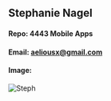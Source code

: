## Stephanie Nagel
#### Repo: 4443 Mobile Apps
#### Email: aeliousx@gmail.com
#### Image: 
![Steph](https://github.com/aelious/4143-PLC-Nagel/assets/25186303/fd77c30f-bc9d-4aa6-9c5f-dee982627c20)
